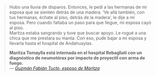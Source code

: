 > Hubo una lluvia de disparos. Entonces, le pedí a las hermanas de mi esposa que se sienten detrás de una madera. ‘Ve allá también, con tus hermanas, échate al piso, detrás de la madera’, le dije a mi esposa. Pero cuando faltaba un paso para que llegue, mi esposa cayó al piso.  
> Maritza estaba sangrando y tuve que buscar apoyo. Le rogué a una chica que me prestara su manta. Con eso, pude bajar a mi esposa y llevarla hasta el hospital de Andahuaylas.  
> 
> **Maritza Tomaylla está internada en el hospital Rebagliati con un diagnóstico de neumotórax por impacto de proyectil con arma de fuego.**  
> — <cite><a href="https://web.archive.org/web/20221231143304/https://threadreaderapp.com/thread/1608855626909880320.html">Guzmán Fabián Tucto, esposo de Maritza</a></cite>


